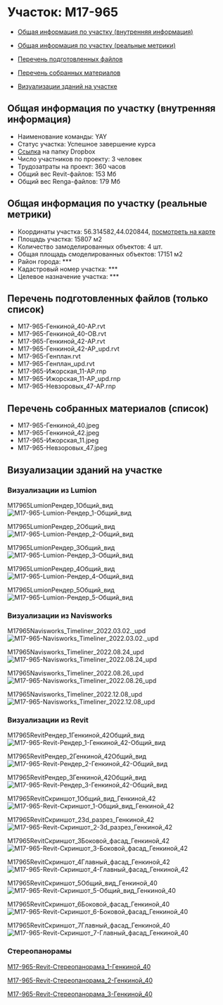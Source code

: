 # Участок: M17-965

* [Общая информация по участку (внутренняя информация)](#Chapter1)

* [Общая информация по участку (реальные метрики)](#Chapter2)

* [Перечень подготовленных файлов](#Chapter3)

* [Перечень собранных материалов](#Chapter4)

* [Визуализации зданий на участке](#Chapter6)

## <a id="Chapter1"></a> Общая информация по участку (внутренняя информация)
+ Наименование команды: YAY
+ Статус участка: Успешное завершение курса
+ [Ссылка](https://www.dropbox.com/sh/wvvgv1nw1iqred9/AABZr6ARKlhx08M6wK5g4KNKa/M17_965?dl=0) на папку Dropbox
+ Число участников по проекту: 3 человек
+ Трудозатраты на проект: 360 часов
+ Общий вес Revit-файлов: 153 Мб
+ Общий вес Renga-файлов: 179 Мб
## <a id="Chapter2"></a> Общая информация по участку (реальные метрики)
+ Координаты участка: 56.314582,44.020844, [посмотреть на карте](https://yandex.ru/maps/47/nizhny-novgorod/?ll=44.020844%2C56.314582&z=19)
+ Площадь участка: 15807 м2
+ Количество замоделированных объектов: 4 шт.
+ Общая площадь смоделированных объектов: 17151 м2
+ Район города: *** 
+ Кадастровый номер участка: *** 
+ Целевое назначение участка: *** 
## <a id="Chapter3"></a> Перечень подготовленных файлов (только список)
+ M17-965-Генкиной_40-АР.rvt
+ M17-965-Генкиной_40-ОВ.rvt
+ M17-965-Генкиной_42-АР.rvt
+ M17-965-Генкиной_42-АР_upd.rvt
+ M17-965-Генплан.rvt
+ M17-965-Генплан_upd.rvt
+ М17-965-Ижорская_11-АР.rnp
+ М17-965-Ижорская_11-АР_upd.rnp
+ М17-965-Невзоровых_47-АР.rnp
## <a id="Chapter4"></a> Перечень собранных материалов (список)
+ M17-965-Генкиной_40.jpeg
+ M17-965-Генкиной_42.jpeg
+ M17-965-Ижорская_11.jpeg
+ M17-965-Невзоровых_47.jpeg
## <a id="Chapter6"></a> Визуализации зданий на участке
### Визуализации из Lumion
M17965LumionРендер_1Общий_вид
![M17-965-Lumion-Рендер_1-Общий_вид](/Images/M17_965/M17-965-Lumion-Рендер_1-Общий_вид_Compressed.jpg)

M17965LumionРендер_2Общий_вид
![M17-965-Lumion-Рендер_2-Общий_вид](/Images/M17_965/M17-965-Lumion-Рендер_2-Общий_вид_Compressed.jpg)

M17965LumionРендер_3Общий_вид
![M17-965-Lumion-Рендер_3-Общий_вид](/Images/M17_965/M17-965-Lumion-Рендер_3-Общий_вид_Compressed.jpg)

M17965LumionРендер_4Общий_вид
![M17-965-Lumion-Рендер_4-Общий_вид](/Images/M17_965/M17-965-Lumion-Рендер_4-Общий_вид_Compressed.jpg)

M17965LumionРендер_5Общий_вид
![M17-965-Lumion-Рендер_5-Общий_вид](/Images/M17_965/M17-965-Lumion-Рендер_5-Общий_вид_Compressed.jpg)

### Визуализации из Navisworks
М17965Navisworks_Timeliner_2022.03.02._upd
![М17-965-Navisworks_Timeliner_2022.03.02._upd](/Images/M17_965/М17-965-Navisworks_Timeliner_2022.03.02._upd_Compressed.jpg)

М17965Navisworks_Timeliner_2022.08.24_upd
![М17-965-Navisworks_Timeliner_2022.08.24_upd](/Images/M17_965/М17-965-Navisworks_Timeliner_2022.08.24_upd_Compressed.jpg)

М17965Navisworks_Timeliner_2022.08.26_upd
![М17-965-Navisworks_Timeliner_2022.08.26_upd](/Images/M17_965/М17-965-Navisworks_Timeliner_2022.08.26_upd_Compressed.jpg)

М17965Navisworks_Timeliner_2022.12.08_upd
![М17-965-Navisworks_Timeliner_2022.12.08_upd](/Images/M17_965/М17-965-Navisworks_Timeliner_2022.12.08_upd_Compressed.jpg)

### Визуализации из Revit
M17965RevitРендер_1Генкиной_42Общий_вид
![M17-965-Revit-Рендер_1-Генкиной_42-Общий_вид](/Images/M17_965/M17-965-Revit-Рендер_1-Генкиной_42-Общий_вид_Compressed.jpg)

M17965RevitРендер_2Генкиной_42Общий_вид
![M17-965-Revit-Рендер_2-Генкиной_42-Общий_вид](/Images/M17_965/M17-965-Revit-Рендер_2-Генкиной_42-Общий_вид_Compressed.jpg)

M17965RevitРендер_3Генкиной_42Общий_вид
![M17-965-Revit-Рендер_3-Генкиной_42-Общий_вид](/Images/M17_965/M17-965-Revit-Рендер_3-Генкиной_42-Общий_вид_Compressed.jpg)

M17965RevitСкриншот_1Общий_вид_Генкиной_42
![M17-965-Revit-Скриншот_1-Общий_вид_Генкиной_42](/Images/M17_965/M17-965-Revit-Скриншот_1-Общий_вид_Генкиной_42_Compressed.jpg)

M17965RevitСкриншот_23d_разрез_Генкиной_42
![M17-965-Revit-Скриншот_2-3d_разрез_Генкиной_42](/Images/M17_965/M17-965-Revit-Скриншот_2-3d_разрез_Генкиной_42_Compressed.jpg)

M17965RevitСкриншот_3Боковой_фасад_Генкиной_42
![M17-965-Revit-Скриншот_3-Боковой_фасад_Генкиной_42](/Images/M17_965/M17-965-Revit-Скриншот_3-Боковой_фасад_Генкиной_42_Compressed.jpg)

M17965RevitСкриншот_4Главный_фасад_Генкиной_42
![M17-965-Revit-Скриншот_4-Главный_фасад_Генкиной_42](/Images/M17_965/M17-965-Revit-Скриншот_4-Главный_фасад_Генкиной_42_Compressed.jpg)

M17965RevitСкриншот_5Общий_вид_Генкиной_40
![M17-965-Revit-Скриншот_5-Общий_вид_Генкиной_40](/Images/M17_965/M17-965-Revit-Скриншот_5-Общий_вид_Генкиной_40_Compressed.jpg)

M17965RevitСкриншот_6Боковой_фасад_Генкиной_40
![M17-965-Revit-Скриншот_6-Боковой_фасад_Генкиной_40](/Images/M17_965/M17-965-Revit-Скриншот_6-Боковой_фасад_Генкиной_40_Compressed.jpg)

M17965RevitСкриншот_7Главный_фасад_Генкиной_40
![M17-965-Revit-Скриншот_7-Главный_фасад_Генкиной_40](/Images/M17_965/M17-965-Revit-Скриншот_7-Главный_фасад_Генкиной_40_Compressed.jpg)

### Стереопанорамы
[M17-965-Revit-Стереопанорама_1-Генкиной_40](https://pano.autodesk.com/pano.html?url=jpgs/0b22ff7d-14b1-4ab1-9698-e0010dd0325c&version=2)

[M17-965-Revit-Стереопанорама_2-Генкиной_40](https://pano.autodesk.com/pano.html?url=jpgs/485fdb53-eeeb-4901-b738-06438ab7ec4f&version=2)

[M17-965-Revit-Стереопанорама_3-Генкиной_40](https://pano.autodesk.com/pano.html?url=jpgs/3b0bd5f4-282b-4f09-ab2c-00e4813981cd&version=2)

